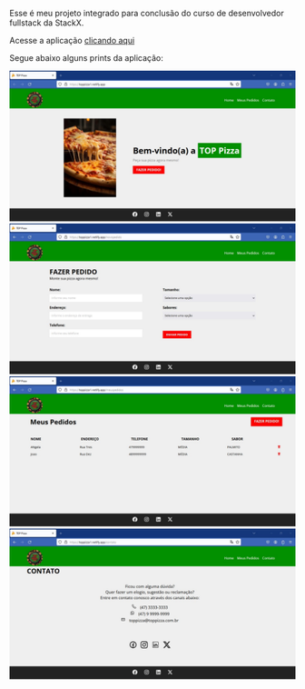 Esse é meu projeto integrado para conclusão do curso de desenvolvedor fullstack da StackX.

Acesse a aplicação <a href="https://toppizza1.netlify.app">clicando aqui</a>


Segue abaixo alguns prints da aplicação:

<img src="https://github.com/jonasdamaia/pizza/blob/main/imagem001.jpg" alt="imagem 1">

<img src="https://github.com/jonasdamaia/pizza/blob/main/imagem002.jpg" alt="imagem 2">

<img src="https://github.com/jonasdamaia/pizza/blob/main/imagem003.jpg" alt="imagem 3">

<img src="https://github.com/jonasdamaia/pizza/blob/main/imagem004.jpg" alt="imagem 4">
